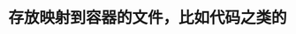 <!--
 * @Description: 
 * @Author: mali
 * @Date: 2023-10-19 11:50:47
 * @LastEditTime: 2023-10-19 11:51:05
 * @LastEditors: VSCode
 * @Reference: 
-->
# 存放映射到容器的文件，比如代码之类的